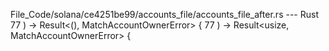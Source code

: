 File_Code/solana/ce4251be99/accounts_file/accounts_file_after.rs --- Rust
77     ) -> Result<(), MatchAccountOwnerError> {                                                                                                             77     ) -> Result<usize, MatchAccountOwnerError> {

